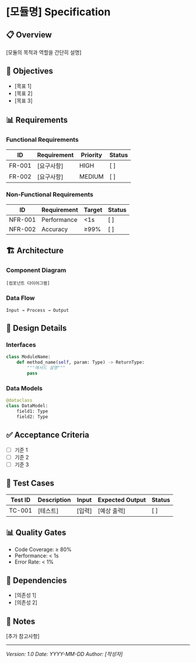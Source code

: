 # [모듈명] Specification

## 📋 Overview
[모듈의 목적과 역할을 간단히 설명]

## 🎯 Objectives
- [목표 1]
- [목표 2]
- [목표 3]

## 📊 Requirements

### Functional Requirements
| ID | Requirement | Priority | Status |
|----|-------------|----------|--------|
| FR-001 | [요구사항] | HIGH | [ ] |
| FR-002 | [요구사항] | MEDIUM | [ ] |

### Non-Functional Requirements
| ID | Requirement | Target | Status |
|----|-------------|--------|--------|
| NFR-001 | Performance | <1s | [ ] |
| NFR-002 | Accuracy | ≥99% | [ ] |

## 🏗️ Architecture

### Component Diagram
```
[컴포넌트 다이어그램]
```

### Data Flow
```
Input → Process → Output
```

## 📐 Design Details

### Interfaces
```python
class ModuleName:
    def method_name(self, param: Type) -> ReturnType:
        """메서드 설명"""
        pass
```

### Data Models
```python
@dataclass
class DataModel:
    field1: Type
    field2: Type
```

## ✅ Acceptance Criteria
- [ ] 기준 1
- [ ] 기준 2
- [ ] 기준 3

## 🧪 Test Cases

| Test ID | Description | Input | Expected Output | Status |
|---------|-------------|-------|-----------------|--------|
| TC-001 | [테스트] | [입력] | [예상 출력] | [ ] |

## 📊 Quality Gates
- Code Coverage: ≥ 80%
- Performance: < 1s
- Error Rate: < 1%

## 🔗 Dependencies
- [의존성 1]
- [의존성 2]

## 📝 Notes
[추가 참고사항]

---
*Version: 1.0*
*Date: YYYY-MM-DD*
*Author: [작성자]*